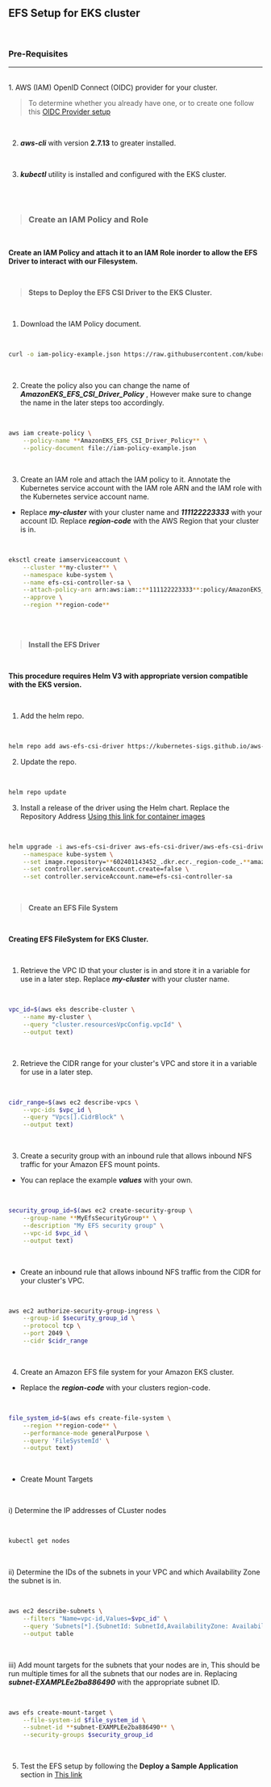 ## EFS Setup for EKS cluster

<br/>

### Pre-Requisites
***
<br/>
1. AWS (IAM) OpenID Connect (OIDC) provider for your cluster.

  > To determine whether you already have one, or to create one follow this [OIDC Provider setup](https://docs.aws.amazon.com/eks/latest/userguide/enable-iam-roles-for-service-accounts.html)

<br/>

2. _**aws-cli**_ with version **2.7.13** to greater installed.

<br/>

3. _**kubectl**_ utility is installed and configured with the EKS cluster.

<br/>
<br/>

> ###  Create an IAM Policy and Role 

<br/>

**Create an IAM Policy and attach it to an IAM Role inorder to allow the EFS Driver to interact with our Filesystem.**

<br/>

>  **Steps to Deploy the EFS CSI Driver to the EKS Cluster.**

<br/>

1.  Download the IAM Policy document.
<br/>

```Bash 
curl -o iam-policy-example.json https://raw.githubusercontent.com/kubernetes-sigs/aws-efs-csi-driver/master/docs/iam-policy-example.json
```

<br/>

2. Create the policy also you can change the name of _**AmazonEKS_EFS_CSI_Driver_Policy**_ , However make sure to change the name in the later steps too accordingly.
<br/>

```Bash
aws iam create-policy \
    --policy-name **AmazonEKS_EFS_CSI_Driver_Policy** \
    --policy-document file://iam-policy-example.json
```
<br/>

3. Create an IAM role and attach the IAM policy to it. Annotate the Kubernetes service account with the IAM role ARN and the IAM role with the Kubernetes service account name.
  * Replace _**my-cluster**_ with your cluster name and _**111122223333**_ with your account ID. Replace _**region-code**_ with the AWS Region that your cluster is in.
<br/>

```Bash
eksctl create iamserviceaccount \
    --cluster **my-cluster** \
    --namespace kube-system \
    --name efs-csi-controller-sa \
    --attach-policy-arn arn:aws:iam::**111122223333**:policy/AmazonEKS_EFS_CSI_Driver_Policy \
    --approve \
    --region **region-code**
```

<br/>
<br/>

>  **Install the EFS Driver**

<br/>

**This procedure requires Helm V3 with appropriate version compatible with the EKS version.**

<br/>

1. Add the helm repo.

<br/>

```bash
helm repo add aws-efs-csi-driver https://kubernetes-sigs.github.io/aws-efs-csi-driver/
```
2. Update the repo.

<br/>

```bash
helm repo update
```

3. Install a release of the driver using the Helm chart. Replace the Repository Address [Using this link for container images](https://docs.aws.amazon.com/eks/latest/userguide/add-ons-images.html)

<br/>

```bash
helm upgrade -i aws-efs-csi-driver aws-efs-csi-driver/aws-efs-csi-driver \
    --namespace kube-system \
    --set image.repository=**602401143452_.dkr.ecr._region-code_.**amazonaws.com/eks/aws-efs-csi-driver \
    --set controller.serviceAccount.create=false \
    --set controller.serviceAccount.name=efs-csi-controller-sa
```
<br/>

>  **Create an EFS File System**

<br/>

**Creating EFS FileSystem for EKS Cluster.**

<br>

1. Retrieve the VPC ID that your cluster is in and store it in a variable for use in a later step. Replace _**my-cluster**_ with your cluster name.

<br/>

```bash
vpc_id=$(aws eks describe-cluster \
    --name my-cluster \
    --query "cluster.resourcesVpcConfig.vpcId" \
    --output text)
```

<br/>

2. Retrieve the CIDR range for your cluster's VPC and store it in a variable for use in a later step.

<br/>

```bash
cidr_range=$(aws ec2 describe-vpcs \
    --vpc-ids $vpc_id \
    --query "Vpcs[].CidrBlock" \
    --output text)
```

<br/>

3. Create a security group with an inbound rule that allows inbound NFS traffic for your Amazon EFS mount points.
 * You can replace the example _**values**_ with your own.

<br/>

```bash
security_group_id=$(aws ec2 create-security-group \
    --group-name **MyEfsSecurityGroup** \
    --description "My EFS security group" \
    --vpc-id $vpc_id \
    --output text)
```

<br>

 * Create an inbound rule that allows inbound NFS traffic from the CIDR for your cluster's VPC.

<br/>

```bash
aws ec2 authorize-security-group-ingress \
    --group-id $security_group_id \
    --protocol tcp \
    --port 2049 \
    --cidr $cidr_range
```

<br/>

4. Create an Amazon EFS file system for your Amazon EKS cluster. 
 * Replace the _**region-code**_ with your clusters region-code.

<br/>

```bash
file_system_id=$(aws efs create-file-system \
    --region **region-code** \
    --performance-mode generalPurpose \
    --query 'FileSystemId' \
    --output text)
```

<br/>

 * Create Mount Targets

<br/>

 i) Determine the IP addresses of CLuster nodes 
  
 <br/>

 ```bash
 kubectl get nodes
 ```

<br>

ii) Determine the IDs of the subnets in your VPC and which Availability Zone the subnet is in.

<br/>

```bash
aws ec2 describe-subnets \
    --filters "Name=vpc-id,Values=$vpc_id" \
    --query 'Subnets[*].{SubnetId: SubnetId,AvailabilityZone: AvailabilityZone,CidrBlock: CidrBlock}' \
    --output table
```

<br/>

iii) Add mount targets for the subnets that your nodes are in, This should be run multiple times for all the subnets that our nodes are in. Replacing _**subnet-EXAMPLEe2ba886490**_ with the appropriate subnet ID.

<br>

```bash
aws efs create-mount-target \
    --file-system-id $file_system_id \
    --subnet-id **subnet-EXAMPLEe2ba886490** \
    --security-groups $security_group_id
```

<br/>

5. Test the EFS setup by following the **Deploy a Sample Application** section in [This link](https://docs.aws.amazon.com/eks/latest/userguide/efs-csi.html)


